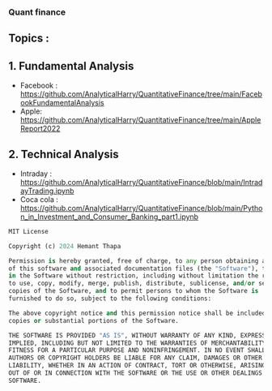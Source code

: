 ### Quant finance 

## Topics : 

## 1. Fundamental Analysis

- Facebook : https://github.com/AnalyticalHarry/QuantitativeFinance/tree/main/FacebookFundamentalAnalysis
- Apple: https://github.com/AnalyticalHarry/QuantitativeFinance/tree/main/AppleReport2022

## 2. Technical Analysis

- Intraday : https://github.com/AnalyticalHarry/QuantitativeFinance/blob/main/IntradayTrading.ipynb
- Coca cola : https://github.com/AnalyticalHarry/QuantitativeFinance/blob/main/Python_in_Investment_and_Consumer_Banking_part1.ipynb



```python
MIT License

Copyright (c) 2024 Hemant Thapa

Permission is hereby granted, free of charge, to any person obtaining a copy
of this software and associated documentation files (the "Software"), to deal
in the Software without restriction, including without limitation the rights
to use, copy, modify, merge, publish, distribute, sublicense, and/or sell
copies of the Software, and to permit persons to whom the Software is
furnished to do so, subject to the following conditions:

The above copyright notice and this permission notice shall be included in all
copies or substantial portions of the Software.

THE SOFTWARE IS PROVIDED "AS IS", WITHOUT WARRANTY OF ANY KIND, EXPRESS OR
IMPLIED, INCLUDING BUT NOT LIMITED TO THE WARRANTIES OF MERCHANTABILITY,
FITNESS FOR A PARTICULAR PURPOSE AND NONINFRINGEMENT. IN NO EVENT SHALL THE
AUTHORS OR COPYRIGHT HOLDERS BE LIABLE FOR ANY CLAIM, DAMAGES OR OTHER
LIABILITY, WHETHER IN AN ACTION OF CONTRACT, TORT OR OTHERWISE, ARISING FROM,
OUT OF OR IN CONNECTION WITH THE SOFTWARE OR THE USE OR OTHER DEALINGS IN THE
SOFTWARE.
```

